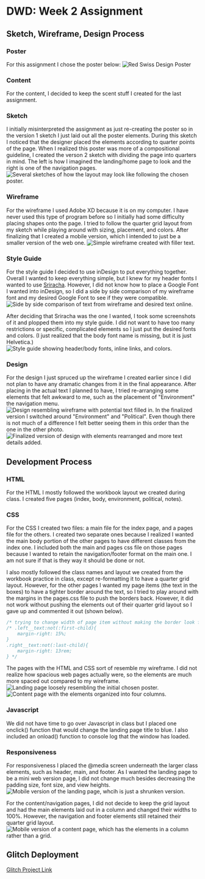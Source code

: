 # DWD: Week 2 Assignment 

## Sketch, Wireframe, Design Process
### Poster
For this assignment I chose the poster below: 
![Red Swiss Design Poster](images/poster.png "Chosen Design")

### Content 
For the content, I decided to keep the scent stuff I created for the last assignment. 

### Sketch 
I initially misinterpreted the assignment as just re-creating the poster so in the version 1 sketch I just laid out all the poster elements. During this sketch I noticed that the designer placed the elements according to quarter points of the page.  When I realized this poster was more of a compositional guideline, I created the verson 2 sketch with dividing the page into quarters in mind. The left is how I imagined the landing/home page to look and the right is one of the navigation pages. 
![Several sketches of how the layout may look like following the chosen poster.](images/sketch.png "Design Sketch")

### Wireframe
For the wireframe I used Adobe XD because it is on my computer. I have never used this type of program before so I initially had some difficulty placing shapes onto the page. I tried to follow the quarter grid layout from my sketch while playing around with sizing, placement, and colors. After finalizing that I created a mobile version, which I intended to just be a smaller version of the web one.
![Simple wireframe created with filler text.](images/wireframe.png "Wireframe")

### Style Guide
For the style guide I decided to use inDesign to put everything together. Overall I wanted to keep everything simple, but I knew for my header fonts I wanted to use [Sriracha](https://fonts.google.com/specimen/Sriracha). However, I did not know how to place a Google Font I wanted into inDesign, so I did a side by side comparison of my wireframe font and my desired Google Font to see if they were compatible. 
![Side by side comparison of text from wireframe and desired text online.](images/style_guide_process.png "Process of making style guide")

After deciding that Sriracha was the one I wanted, I took some screenshots of it and plopped them into my style guide. I did not want to have too many restrictions or specific, complicated elements so I just put the desired fonts and colors. (I just realized that the body font name is missing, but it is just Helvetica.)
![Style guide showing header/body fonts, inline links, and colors.](images/style_guide.png "Style Guide")

### Design
For the design I just spruced up the wireframe I created earlier since I did not plan to have any dramatic changes from it in the final appearance. After placing in the actual text I planned to have, I tried re-arranging some elements that felt awkward to me, such as the placement of "Environment" the navigation menu. 
![Design resembling wireframe with potential text filled in.](images/design.png "Design Creation Process")
In the finalized version I switched around "Environment" and "Political". Even though there is not much of a difference I felt better seeing them in this order than the one in the other photo. 
![Finalized version of design with elements rearranged and more text details added.](images/final_design.png "Final Created Design")

## Development Process

### HTML
For the HTML I mostly followed the workbook layout we created during class. I created five pages (index, body, environment, political, notes).

### CSS 
For the CSS I created two files: a main file for the index page, and a pages file for the others. I created two separate ones because I realized I wanted the main body portion of the other pages to have different classes from the index one. I included both the main and pages css file on those pages because I wanted to retain the navigation/footer format on the main one. I am not sure if that is they way it should be done or not. 

I also mostly followed the class names and layout we created from the workbook practice in class, except re-formatting it to have a quarter grid layout. However, for the other pages I wanted my page items (the text in the boxes) to have a tighter border around the text, so I tried to play around with the margins in the pages.css file to push the borders back. However, it did not work without pushing the elements out of their quarter grid layout so I gave up and commented it out (shown below). 

```css
/* trying to change width of page item without making the border look funny */
/* .left__text:not(:first-child){
    margin-right: 15%;
}
.right__text:not(:last-child){
    margin-right: 13rem;
} */
```

The pages with the HTML and CSS sort of resemble my wireframe. I did not realize how spacious web pages actually were, so the elements are much more spaced out compared to my wireframe. 
![Landing page loosely resembling the initial chosen poster.](images/final.png "Final Coded Landing Page")
![Content page with the elements organized into four columns.](images/final_page.png "Final Coded Page")

### Javascript 
We did not have time to go over Javascript in class but I placed one onclick() function that would change the landing page title to blue. I also included an onload() function to console log that the window has loaded. 

### Responsiveness
For responsiveness I placed the @media screen underneath the larger class elements, such as header, main, and footer. As I wanted the landing page to be a mini web version page, I did not change much besides decreasing the padding size, font size, and view heights.
![Mobile version of the landing page, whcih is just a shrunken version.](images/final_mobile.png "Final Coded Landing Page Mobile Version")

For the content/navigation pages, I did not decide to keep the grid layout and had the main elements laid out in a column and changed their widths to 100%. However, the navigation and footer elements still retained their quarter grid layout. 
![Mobile version of a content page, which has the elements in a column rather than a grid.](images/final_mobile_page.png "Final Coded Page Mobile Version")

## Glitch Deployment
[Glitch Project Link]()

